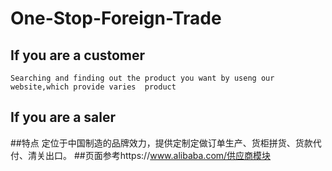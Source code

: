 # One-Stop-Foreign-Trade
## If you are a customer
    Searching and finding out the product you want by useng our website,which provide varies  product
## If you are a saler
 ##特点
 定位于中国制造的品牌效力，提供定制定做订单生产、货柜拼货、货款代付、清关出口。
 ##页面参考https://www.alibaba.com/供应商模块
